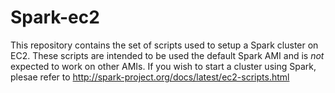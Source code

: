 Spark-ec2
=========

This repository contains the set of scripts used to setup a Spark cluster on
EC2. These scripts are intended to be used the default Spark AMI and is *not*
expected to work on other AMIs. If you wish to start a cluster using Spark,
plesae refer to http://spark-project.org/docs/latest/ec2-scripts.html 
